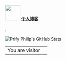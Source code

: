 #### <img src="https://media.giphy.com/media/VgCDAzcKvsR6OM0uWg/giphy.gif" width="50"> <a href='https://aikunzhe.github.io/'>个人博客</a>
  
.    
   
![Prify Philip's GitHub Stats](https://github-readme-stats.vercel.app/api?username=aikunzhe&hide=stars&show_icons=true)

<table>
  <tr>
    <td>You are visitor</td>
    <td><img src="https://profile-counter.glitch.me/aikunzhe-github/count.svg" alt="" /></td>
  </tr>
</table>
